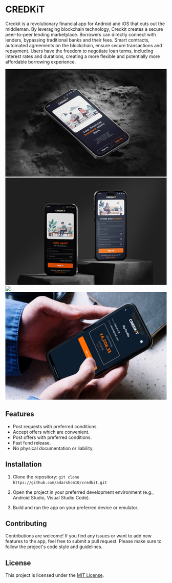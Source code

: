 # CREDKiT

Credkit is a revolutionary financial app for Android and iOS that cuts out the middleman. By leveraging blockchain technology, Credkit creates a secure peer-to-peer lending marketplace. Borrowers can directly connect with lenders, bypassing traditional banks and their fees.  Smart contracts, automated agreements on the blockchain, ensure secure transactions and repayment.  Users have the freedom to negotiate loan terms, including interest rates and durations, creating a more flexible and potentially more affordable borrowing experience. 

![](UI/1.jpg)
![](UI/2.jpg)
![](UI/5.jpg)
![](UI/4.jpg)

## Features

- Post requests with preferred conditions.
- Accept offers which are convenient.
- Post offers with preferred conditions.
- Fast fund release.
- No physical documentation or liability.


## Installation

1. Clone the repository: `git clone https://github.com/adarshcm10/credkit.git`

2. Open the project in your preferred development environment (e.g., Android Studio, Visual Studio Code).

3. Build and run the app on your preferred device or emulator.

## Contributing

Contributions are welcome! If you find any issues or want to add new features to the app, feel free to submit a pull request. Please make sure to follow the project's code style and guidelines.

## License

This project is licensed under the [MIT License](LICENSE.md).
